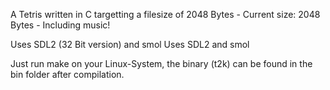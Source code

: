 A Tetris written in C targetting a filesize of 2048 Bytes - Current size: 2048 Bytes - Including music!

Uses SDL2 (32 Bit version) and smol
Uses SDL2 and smol

Just run make on your Linux-System, the binary (t2k) can be found in the bin folder after compilation.
